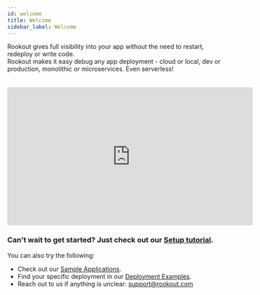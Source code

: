 ```yaml
---
id: welcome
title: Welcome
sidebar_label: Welcome
---
```


Rookout gives full visibility into your app without the need to restart, redeploy or write code.<br/>
Rookout makes it easy debug any app deployment - cloud or local, dev or production, monolithic or microservices. Even serverless!<br/>

<iframe style="margin: 20px 0 0 0" width="560" height="315" src="https://www.youtube.com/embed/iYetj3TQbEc" frameborder="0" allow="autoplay; encrypted-media" allowfullscreen></iframe>

### Can't wait to get started? Just check out our [Setup tutorial](sdk-setup.md).

You can also try the following:
- Check out our [Sample Applications](sample-applications.md).
- Find your specific deployment in our [Deployment Examples](deployment-examples.md).
- Reach out to us if anything is unclear: support@rookout.com
